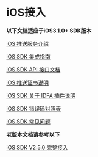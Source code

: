 # iOS接入

**以下文档适应于iOS3.1.0+ SDK版本**

[iOS 推送服务介绍](ios_access/ios-tui-song-fu-wu-jie-shao.md)

[iOS SDK 集成指南](/ios_access/ios-sdk-ji-cheng-zhi-nan.md)

[iOS SDK API 接口文档](/ios_access/ios-sdk-api-jie-kou-wen-dang.md)

[iOS 推送证书说明](/ios_access/ios-tui-song-zheng-shu-shuo-ming.md)

[iOS SDK 关于 IDFA 插件说明](/ios_access/ios_access/ios_xg_idfa.md)

[iOS SDK 错误码对照表](/ios_access/ios-sdk-cuo-wu-ma-dui-zhao-biao.md)

[iOS SDK 常见问题](/ios_access/ios-sdk-chang-jian-wen-ti.md)

**老版本文档请参考以下**

[iOS SDK V2.5.0 完整接入](/ios_access/api_2.5.0.md)